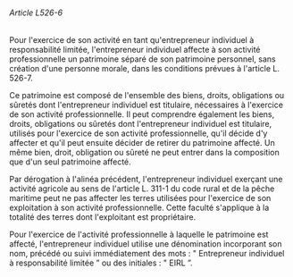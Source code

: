 ###### Article L526-6

Pour l'exercice de son activité en tant qu'entrepreneur individuel à responsabilité limitée, l'entrepreneur individuel affecte à son activité professionnelle un patrimoine séparé de son patrimoine personnel, sans création d'une personne morale, dans les conditions prévues à l'article L. 526-7.

Ce patrimoine est composé de l'ensemble des biens, droits, obligations ou sûretés dont l'entrepreneur individuel est titulaire, nécessaires à l'exercice de son activité professionnelle. Il peut comprendre également les biens, droits, obligations ou sûretés dont l'entrepreneur individuel est titulaire, utilisés pour l'exercice de son activité professionnelle, qu'il décide d'y affecter et qu'il peut ensuite décider de retirer du patrimoine affecté. Un même bien, droit, obligation ou sûreté ne peut entrer dans la composition que d'un seul patrimoine affecté.

Par dérogation à l'alinéa précédent, l'entrepreneur individuel exerçant une activité agricole au sens de l'article L. 311-1 du code rural et de la pêche maritime peut ne pas affecter les terres utilisées pour l'exercice de son exploitation à son activité professionnelle. Cette faculté s'applique à la totalité des terres dont l'exploitant est propriétaire.

Pour l'exercice de l'activité professionnelle à laquelle le patrimoine est affecté, l'entrepreneur individuel utilise une dénomination incorporant son nom, précédé ou suivi immédiatement des mots : " Entrepreneur individuel à responsabilité limitée ” ou des initiales : " EIRL ”.

